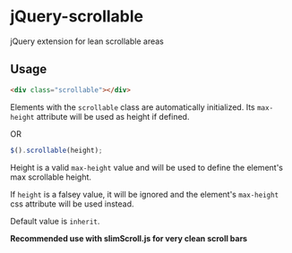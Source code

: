 # jQuery-scrollable

jQuery extension for lean scrollable areas

## Usage
```html
<div class="scrollable"></div>
```

Elements with the `scrollable` class are automatically initialized. Its `max-height` attribute will be used as height if defined.

OR

```javascript
$().scrollable(height);
```

Height is a valid `max-height` value and will be used to define the element's max scrollable height.

If `height` is a falsey value, it will be ignored and the element's `max-height` css attribute will be used instead.

Default value is `inherit`.

**Recommended use with slimScroll.js for very clean scroll bars**
